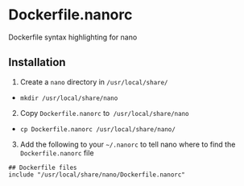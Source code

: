 Dockerfile.nanorc
=================

Dockerfile syntax highlighting for nano

## Installation

1. Create a `nano` directory in `/usr/local/share/`
 * `mkdir /usr/local/share/nano`

2. Copy `Dockerfile.nanorc` to` /usr/local/share/nano`
 * `cp Dockerfile.nanorc /usr/local/share/nano/`

3. Add the following to your `~/.nanorc` to tell nano where to find the `Dockerfile.nanorc` file
  ```
## Dockerfile files
include "/usr/local/share/nano/Dockerfile.nanorc"
  ```
